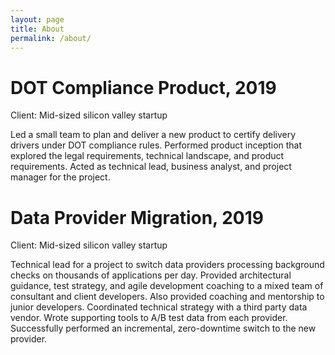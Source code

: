 ```yaml
---
layout: page
title: About
permalink: /about/
---
```


# DOT Compliance Product, 2019

Client: Mid-sized silicon valley startup

Led a small team to plan and deliver a new product to certify delivery drivers under DOT compliance rules. Performed 
product inception that explored the legal requirements, technical landscape, and product requirements. Acted as 
technical lead, business analyst, and project manager for the project.

# Data Provider Migration, 2019

Client: Mid-sized silicon valley startup

Technical lead for a project to switch data providers processing background checks on thousands of applications per 
day. Provided architectural guidance, test strategy, and agile development coaching to a mixed team of consultant 
and client developers. Also provided coaching and mentorship to junior developers. Coordinated technical strategy 
with a third party data vendor. Wrote supporting tools to A/B test data from each provider. Successfully performed 
an incremental, zero-downtime switch to the new provider.

